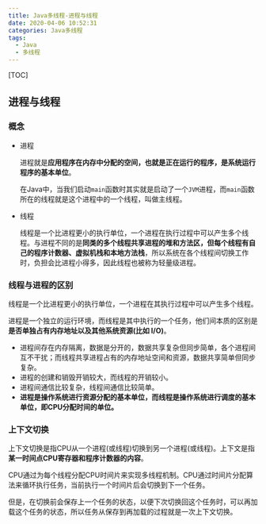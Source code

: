```yaml
---
title: Java多线程-进程与线程
date: 2020-04-06 10:52:31
categories: Java多线程
tags:
  - Java
  - 多线程
---
```


[TOC]

## 进程与线程

### 概念

- 进程

  进程就是**应用程序在内存中分配的空间，也就是正在运行的程序，是系统运行程序的基本单位**。

  在Java中，当我们启动`main`函数时其实就是启动了一个`JVM`进程，而`main`函数所在的线程就是这个进程中的一个线程，叫做主线程。

- 线程

  线程是一个比进程更小的执行单位，一个进程在执行过程中可以产生多个线程。与进程不同的是**同类的多个线程共享进程的堆和方法区，但每个线程有自己的程序计数器、虚拟机栈和本地方法栈**，所以系统在各个线程间切换工作时，负担会比进程小得多，因此线程也被称为轻量级进程。

### 线程与进程的区别

线程是一个比进程更小的执行单位，一个进程在其执行过程中可以产生多个线程。

进程是一个独立的运行环境，而线程是其中执行的一个任务，他们间本质的区别是**是否单独占有内存地址以及其他系统资源(比如 I/O)**。

- 进程间存在内存隔离，数据是分开的，数据共享复杂但同步简单，各个进程间互不干扰；而线程共享进程占有的内存地址空间和资源，数据共享简单但同步复杂。
- 进程的创建和销毁开销较大，而线程的开销较小。
- 进程间通信比较复杂，线程间通信比较简单。
- **进程是操作系统进行资源分配的基本单位，而线程是操作系统进行调度的基本单位，即CPU分配时间的单位。**



### 上下文切换

上下文切换是指CPU从一个进程(或线程)切换到另一个进程(或线程)。上下文是指**某一时间点CPU寄存器和程序计数器的内容**。

CPU通过为每个线程分配CPU时间片来实现多线程机制。CPU通过时间片分配算法来循环执行任务，当前执行一个时间片后会切换到下一个任务。

但是，在切换前会保存上一个任务的状态，以便下次切换回这个任务时，可以再加载这个任务的状态，所以任务从保存到再加载的过程就是一次上下文切换。